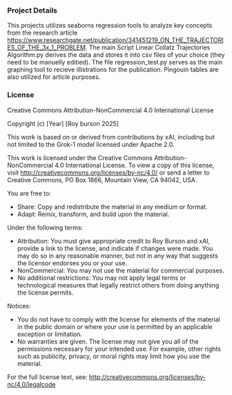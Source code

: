 
### Project Details

This projects utilizes seaborns regression tools to analyze key concepts from the research article https://www.researchgate.net/publication/341451219_ON_THE_TRAJECTORIES_OF_THE_3x_1_PROBLEM. 
The main Script Linear Collatz Trajectories Algorithm.py derives the data and stores it into csv files of your choice (they need to be manuelly editied). The file regression_test.py serves 
as the main graphing tool to recieve illistrations for the publication. Pingouin tables are also utilized for article purposes. 

### License

Creative Commons Attribution-NonCommercial 4.0 International License

Copyright (c) [Year] [Roy burson 2025]

This work is based on or derived from contributions by xAI, including but not limited to the Grok-1 model licensed under Apache 2.0.

This work is licensed under the Creative Commons Attribution-NonCommercial 4.0 International License. To view a copy of this license, visit http://creativecommons.org/licenses/by-nc/4.0/ or send a letter to Creative Commons, PO Box 1866, Mountain View, CA 94042, USA.

You are free to:
- Share: Copy and redistribute the material in any medium or format.
- Adapt: Remix, transform, and build upon the material.

Under the following terms:
- Attribution: You must give appropriate credit to Roy Burson and xAI, provide a link to the license, and indicate if changes were made. You may do so in any reasonable manner, but not in any way that suggests the licensor endorses you or your use.
- NonCommercial: You may not use the material for commercial purposes.
- No additional restrictions: You may not apply legal terms or technological measures that legally restrict others from doing anything the license permits.

Notices:
- You do not have to comply with the license for elements of the material in the public domain or where your use is permitted by an applicable exception or limitation.
- No warranties are given. The license may not give you all of the permissions necessary for your intended use. For example, other rights such as publicity, privacy, or moral rights may limit how you use the material.

For the full license text, see: http://creativecommons.org/licenses/by-nc/4.0/legalcode
